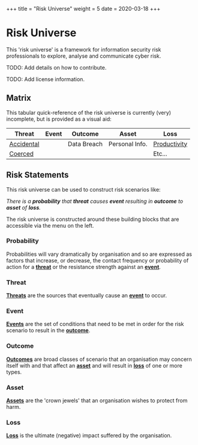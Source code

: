 +++
title = "Risk Universe"
weight = 5
date = 2020-03-18
+++

# Risk Universe

This 'risk universe' is a framework for information security risk professionals to explore, analyse and communicate cyber risk.

TODO: Add details on how to contribute.

TODO: Add license information.

## Matrix

This tabular quick-reference of the risk universe is currently (very) incomplete, but is provided as a visual aid:

| Threat                                 | Event              | Outcome            | Asset              | Loss                                   |
|----------------------------------------|--------------------|--------------------|--------------------|----------------------------------------|
| [Accidental](/threat/accidental)       |                    | Data Breach        | Personal Info.     | [Productivity](/loss/productivity)     |
| [Coerced](/threat/coerced)             |                    |                    |                    | Etc...                                 |

## Risk Statements

This risk universe can be used to construct risk scenarios like:

_There is a **probability** that **threat** causes **event** resulting in **outcome** to **asset** of **loss**._

The risk universe is constructed around these building blocks that are accessible via the menu on the left.

### Probability

Probabilities will vary dramatically by organisation and so are expressed as factors that increase, or decrease, the contact frequency or probability of action for a **[threat](/threat)** or the resistance strength against an **[event](/event)**.

### Threat

**[Threats](/threat)** are the sources that eventually cause an **[event](/event)** to occur.

### Event

**[Events](/event)** are the set of conditions that need to be met in order for the risk scenario to result in the **[outcome](/outcome)**.

### Outcome

**[Outcomes](/outcome)** are broad classes of scenario that an organisation may concern itself with and that affect an **[asset](/asset)** and will result in **[loss](/loss)** of one or more types.

### Asset

**[Assets](/asset)** are the 'crown jewels' that an organisation wishes to protect from harm.

### Loss

**[Loss](/loss)** is the ultimate (negative) impact suffered by the organisation.
